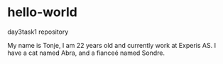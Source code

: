 # hello-world
day3task1 repository

My name is Tonje, I am 22 years old and currently work at Experis AS. I have a cat named Abra, and a fianceé named Sondre.

